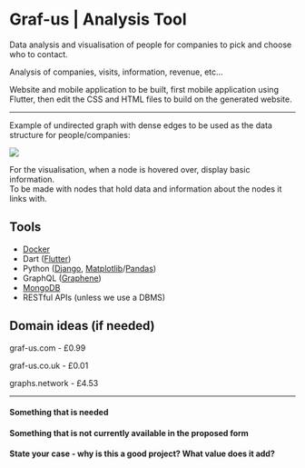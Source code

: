 <h1>Graf-us | Analysis Tool</h1>

Data analysis and visualisation of people for companies to pick and choose who to contact.

Analysis of companies, visits, information, revenue, etc...

Website and mobile application to be built, first mobile application using Flutter,
then edit the CSS and HTML files to build on the generated website.

<hr>

Example of undirected graph with dense edges to be used as the data structure for people/companies:

<img src="https://adatis.co.uk/wp-content/uploads/Black-n-White.png">

For the visualisation, when a node is hovered over, display basic information.<br>
To be made with nodes that hold data and information about the nodes it links with.

<h2>Tools</h2>
<ul>
  <li><a href="https://docs.docker.com">Docker</a></li>
  <li>Dart (<a href="https://flutter.dev/docs">Flutter</a>)</li>
  <li>Python (<a href="https://docs.djangoproject.com/en/3.2/">Django</a>, <a href="https://matplotlib.org">Matplotlib</a>/<a href="https://pandas.pydata.org">Pandas</a>)</li>
  <li>GraphQL (<a href="https://graphql.org/code/#python">Graphene</a>)</li>
  <li><a href="http://mongodb.com">MongoDB</a></li>
  <li>RESTful APIs (unless we use a DBMS)</li>
</ul>

<h2>Domain ideas (if needed)</h2>

graf-us.com - £0.99

graf-us.co.uk - £0.01

graphs.network - £4.53

<hr>

<h4>Something that is needed</h4>

<h4>Something that is not currently available in the proposed form</h4>

<h4>State your case - why is this a good project? What value does it add?</h4>
